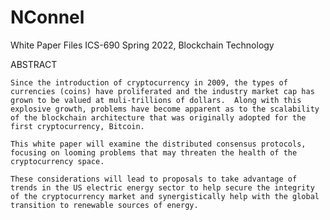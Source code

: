 # NConnel
White Paper Files
ICS-690 Spring 2022, Blockchain Technology

ABSTRACT


    Since the introduction of cryptocurrency in 2009, the types of currencies (coins) have proliferated and the industry market cap has grown to be valued at muli-trillions of dollars.  Along with this explosive growth, problems have become apparent as to the scalability of the blockchain architecture that was originally adopted for the first cryptocurrency, Bitcoin.

    This white paper will examine the distributed consensus protocols, focusing on looming problems that may threaten the health of the cryptocurrency space.

    These considerations will lead to proposals to take advantage of trends in the US electric energy sector to help secure the integrity of the cryptocurrency market and synergistically help with the global transition to renewable sources of energy.

